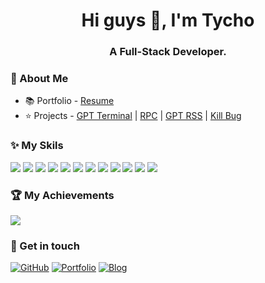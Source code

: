 <h1 align="center">Hi guys 👋, I'm Tycho</h1>
<h3 align="center">A Full-Stack Developer.</h3>

### 🌟 About Me
- 📚 Portfolio - [Resume](https://ltyzzz.com/)
- ⭐ Projects - [GPT Terminal](https://github.com/ltyzzzxxx/gpt-web-terminal) | [RPC](https://github.com/ltyzzzxxx/ltyzzz-rpc) | [GPT RSS](https://github.com/ltyzzzxxx/gpt-rss)  | [Kill Bug](https://github.com/ltyzzzxxx/killbug)

### ✨ My Skils   

![](https://img.shields.io/badge/-Java-4C7491?style=flat-square&logo=java&logoColor=fff)
![](https://img.shields.io/badge/-Spring-5FB832?style=flat-square&logo=Spring&logoColor=fff)
![](https://img.shields.io/badge/-Python-3e74a2?style=flat-square&logo=Python&logoColor=fff)
![](https://img.shields.io/badge/-Go-77BBE2?style=flat-square&logo=Go&logoColor=fff)
![](https://img.shields.io/badge/-Node.js-339933?style=flat-square&logo=Node.js&logoColor=fff)
![](https://img.shields.io/badge/-Vue-4fc08d?style=flat-square&logo=Vue.js&logoColor=fff)
![](https://img.shields.io/badge/-React-2d98ce?style=flat-square&logo=React&logoColor=fff)
![](https://img.shields.io/badge/-Docker-2496ED?style=flat-square&logo=Docker&logoColor=fff)
![](https://img.shields.io/badge/-Linux-000000?style=flat-square&logo=Linux&logoColor=fff)
![](https://img.shields.io/badge/-MySQL-4479A1?style=flat-square&logo=MySQL&logoColor=fff)
![](https://img.shields.io/badge/-Redis-DC382D?style=flat-square&logo=Redis&logoColor=fff)
![](https://img.shields.io/badge/-Git-E84E31?style=flat-square&logo=Git&logoColor=fff)

### 🏆 My Achievements

<a href="#">
  <img src="https://github-readme-stats.vercel.app/api?username=ltyzzzxxx&count_private=true&show_icons=true" />
</a>

### 🎉 Get in touch

[![GitHub](https://img.shields.io/badge/GitHub-grey?logo=github)](https://github.com/ltyzzzxxx)
[![Portfolio](https://img.shields.io/badge/Portfolio-black?logo=blog)](https://ltyzzz.com)
[![Blog](https://img.shields.io/badge/Blog-blue?logo=blog)](https://ltyzzzxxx.github.io/)
